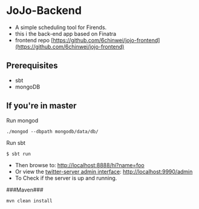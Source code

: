 # JoJo-Backend

* A simple scheduling tool for Firends.
* this i the back-end app based on Finatra
* frontend repo [https://github.com/6chinwei/jojo-frontend](https://github.com/6chinwei/jojo-frontend)

## Prerequisites
- sbt
- mongoDB

If you're in master
----------------------------------------------------------
Run mongod
```
./mongod --dbpath mongodb/data/db/
```
Run sbt 
```
$ sbt run
```
* Then browse to: [http://localhost:8888/hi?name=foo](http://localhost:8888/hi?name=foo)
* Or view the [twitter-server admin interface](https://twitter.github.io/twitter-server/Features.html#admin-http-interface): [http://localhost:9990/admin](http://localhost:9990/admin)
* To Check if the server is up and running.

###Maven###

```
mvn clean install
```
